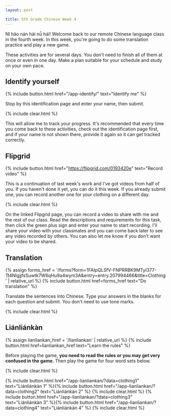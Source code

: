 ```yaml
---
layout: post

title: 5th Grade Chinese Week 4
---
```


Nǐ hǎo nán hái nǚ hái! Welcome back to our remote Chinese language class in the fourth week. In this week, you're going to do some translation practice and play a new game.

These activities are for several days. You don't need to finish all of them at once or even in one day. Make a plan suitable for your schedule and study on your own pace.

## Identify yourself

{% include button.html href="/app-identify/" text="Identify me" %}

Stop by this identification page and enter your name, then submit.

{% include clear.html %}

This will allow me to track your progress. It's recommended that every time you come back to these activities, check out the identification page first, and if your name is not shown there, provide it again so it can get tracked correctly.

## Flipgrid

{% include button.html href="https://flipgrid.com/0193420e" text="Record video" %}

This is a continuation of last week's work and I've got videos from half of you. If you haven't done it yet, you can do it this week. If you already submit one, you can record another one for your clothing on a different day.

{% include clear.html %}

On the linked Flipgrid page, you can record a video to share with me and the rest of our class. Read the descriptions and requirements for this task, then click the green plus sign and enter your name to start recording. I'll share your video with your classmates and you can come back later to see any video recorded by others. You can also let me know if you don't want your video to be shared.

## Translation

{% assign forms_href = '/forms?form=1FAIpQLSfV-FNPRRBK9MTyI377-Tt4NIgjjfsSuwtk7W6qHu9a4wym3A&entry=entry.207994466&title=Clothing' | relative_url %}
{% include button.html href=forms_href text="Do translation" %}

Translate the sentences into Chinese. Type your answers in the blanks for each question and submit. You don't need to use tone marks.

{% include clear.html %}

## Liánliánkàn

{% assign lianliankan_href = '/lianliankan' | relative_url %}
{% include button.html href=lianliankan_href text="Learn the rules" %}

Before playing the game, **you need to read the rules or you may get very confused in the game.** Then play the game for four word sets below.

{% include clear.html %}

{% include button.html href="/app-lianliankan/?data=clothing1" text="Liánliánkàn 1" %}{% include button.html href="/app-lianliankan/?data=clothing2" text="Liánliánkàn 2" %}
{% include clear.html %}
{% include button.html href="/app-lianliankan/?data=clothing3" text="Liánliánkàn 3" %}{% include button.html href="/app-lianliankan/?data=clothing4" text="Liánliánkàn 4" %}
{% include clear.html %}
